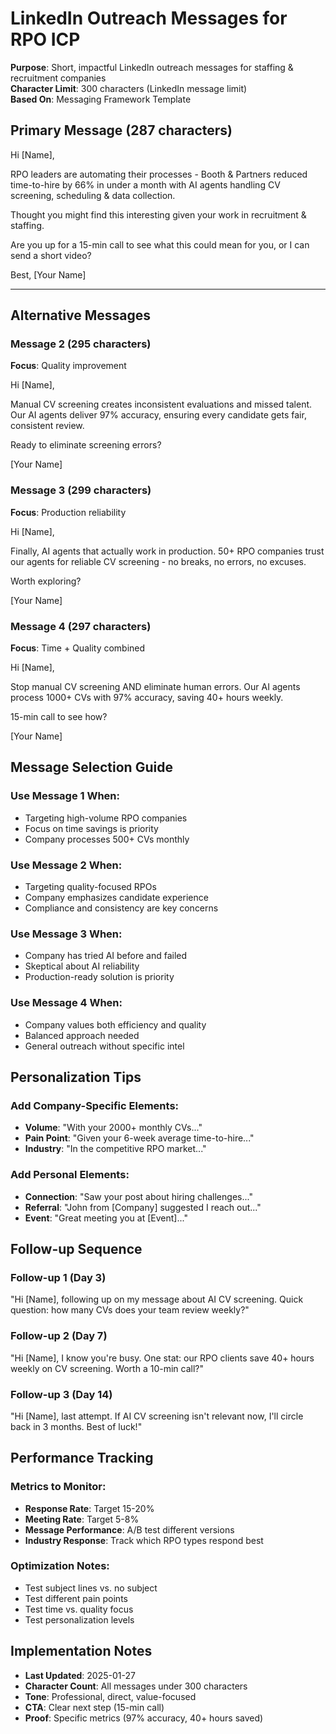 # LinkedIn Outreach Messages for RPO ICP

**Purpose**: Short, impactful LinkedIn outreach messages for staffing & recruitment companies  
**Character Limit**: 300 characters (LinkedIn message limit)  
**Based On**: Messaging Framework Template

## Primary Message (287 characters)

Hi [Name],

RPO leaders are automating their processes - Booth & Partners reduced time-to-hire by 66% in under a month with AI agents handling CV screening, scheduling & data collection.

Thought you might find this interesting given your work in recruitment & staffing.

Are you up for a 15-min call to see what this could mean for you, or I can send a short video?

Best,
[Your Name]

---

## Alternative Messages

### Message 2 (295 characters)
**Focus**: Quality improvement

Hi [Name],

Manual CV screening creates inconsistent evaluations and missed talent. Our AI agents deliver 97% accuracy, ensuring every candidate gets fair, consistent review.

Ready to eliminate screening errors?

[Your Name]

### Message 3 (299 characters)
**Focus**: Production reliability

Hi [Name],

Finally, AI agents that actually work in production. 50+ RPO companies trust our agents for reliable CV screening - no breaks, no errors, no excuses.

Worth exploring?

[Your Name]

### Message 4 (297 characters)
**Focus**: Time + Quality combined

Hi [Name],

Stop manual CV screening AND eliminate human errors. Our AI agents process 1000+ CVs with 97% accuracy, saving 40+ hours weekly.

15-min call to see how?

[Your Name]

## Message Selection Guide

### Use Message 1 When:
- Targeting high-volume RPO companies
- Focus on time savings is priority
- Company processes 500+ CVs monthly

### Use Message 2 When:
- Targeting quality-focused RPOs
- Company emphasizes candidate experience
- Compliance and consistency are key concerns

### Use Message 3 When:
- Company has tried AI before and failed
- Skeptical about AI reliability
- Production-ready solution is priority

### Use Message 4 When:
- Company values both efficiency and quality
- Balanced approach needed
- General outreach without specific intel

## Personalization Tips

### Add Company-Specific Elements:
- **Volume**: "With your 2000+ monthly CVs..."
- **Pain Point**: "Given your 6-week average time-to-hire..."
- **Industry**: "In the competitive RPO market..."

### Add Personal Elements:
- **Connection**: "Saw your post about hiring challenges..."
- **Referral**: "John from [Company] suggested I reach out..."
- **Event**: "Great meeting you at [Event]..."

## Follow-up Sequence

### Follow-up 1 (Day 3)
"Hi [Name], following up on my message about AI CV screening. Quick question: how many CVs does your team review weekly?"

### Follow-up 2 (Day 7)
"Hi [Name], I know you're busy. One stat: our RPO clients save 40+ hours weekly on CV screening. Worth a 10-min call?"

### Follow-up 3 (Day 14)
"Hi [Name], last attempt. If AI CV screening isn't relevant now, I'll circle back in 3 months. Best of luck!"

## Performance Tracking

### Metrics to Monitor:
- **Response Rate**: Target 15-20%
- **Meeting Rate**: Target 5-8%
- **Message Performance**: A/B test different versions
- **Industry Response**: Track which RPO types respond best

### Optimization Notes:
- Test subject lines vs. no subject
- Test different pain points
- Test time vs. quality focus
- Test personalization levels

## Implementation Notes
- **Last Updated**: 2025-01-27
- **Character Count**: All messages under 300 characters
- **Tone**: Professional, direct, value-focused
- **CTA**: Clear next step (15-min call)
- **Proof**: Specific metrics (97% accuracy, 40+ hours saved)
